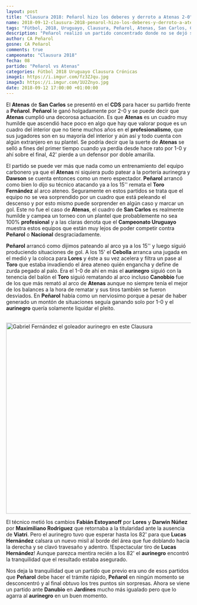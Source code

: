 ```yaml
---
layout: post
title: "Clausura 2018: Peñarol hizo los deberes y derroto a Atenas 2-0"
name: 2018-09-12-clausura-2018-penarol-hizo-los-deberes-y-derroto-a-atenas-2-0.markdown
tags: "Fútbol, 2018, Uruguayo, Clausura, Peñarol, Atenas, San Carlos, CDS, profesionalismo, Kevin Dawson, Gabriel Fernández, Campeonato Uruguayo, Nacional, Cristian Rodriguez, Ignacio Lores, Agustín Canobbio, aurinegro, Fabián Estoyanoff, Darwin Núñez, Maximiliano Rodriguez, Lucas Viatri, Lucas Hernández, Danubio, Jardínes"
description: "Peñarol realizó un partido concentrado donde no se dejó sorprender en ningún momento por Atenas y aunque demoró el segundo gol se puede decir que obtuvo una victoria holgada y que Atenas estuvo controlado sin patear ni un tiro a la portería de Dawson. Peñarol mostró que pasa un buen momento y estuvo lejos del alcance del Atenas."
author: CA Peñarol
gosne: CA Peñarol
comments: true
campeonato: "Clausura 2018"
fecha: 08
partido: "Peñarol vs Atenas"
categories: Fútbol 2018 Uruguayo Clausura Crónicas
image1: https://i.imgur.com/fz3ZJqu.jpg
image3: https://i.imgur.com/1U2Znyo.jpg
date: 2018-09-12 17:00:00 +01:00:00
---
```


 El <strong>Atenas</strong> de <strong>San Carlos</strong> se presentó en el <strong>CDS</strong> para hacer su partido frente a <strong>Peñarol</strong>. <strong>Peñarol</strong> le ganó holgadamente por 2-0 y se puede decir que <strong>Atenas</strong> cumplió una decorosa actuación. Es que <strong>Atenas</strong> es un cuadro muy humilde que ascendió hace poco en algo que hay que valorar poque es un cuadro del interior que no tiene muchos años en el <strong>profesionalismo</strong>, que sus jugadores son en su mayoría del interior y aún así y todo cuenta con algún extranjero en su plantel. Se podría decir que la suerte de <strong>Atenas</strong> se selló a fines del primer tiempo cuando ya perdía desde hace rato por 1-0 y ahí sobre el final, 42' pierde a un defensor por doble amarilla.

 El partido se puede ver más que nada como un entrenamiento del equipo carbonero ya que el <strong>Atenas</strong> ni siquiera pudo patear a la portería aurinegra y <strong>Dawson</strong> se cuenta entonces como un mero espectador. <strong>Peñarol</strong> arrancó como bien lo dijo su técnico atacando ya a los 15'' remata el <strong>Toro Fernández</strong> al arco ateneo. Seguramente en estos partidos se trata que el equipo no se vea sorprendido por un cuadro que está peleando el descenso y por esto mismo puede sorprender en algún caso y marcar un gol. Este no fue el caso de <strong>Atenas</strong>, el cuadro de <strong>San Carlos</strong> es realmente humilde y campea un torneo con un plantel que probablemente no sea 100% <strong>profesional</strong> y a las claras denota que el <strong>Campeonato Uruguayo</strong> muestra estos equipos que están muy lejos de poder competir contra <strong>Peñarol</strong> o <strong>Nacional</strong> desgraciadamente.

 <strong>Peñarol</strong> arrancó como dijimos pateando al arco ya a los 15'' y luego siguió produciendo situaciones de gol. A los 15' el <strong>Cebolla</strong> arranca una jugada en el medió y la coloca para <strong>Lores</strong> y éste a su vez acelera y filtra un pase al <strong>Toro</strong> que estaba invadiendo el área ateneo quién engancha y define de zurda pegado al palo. Era el 1-0 de ahí en más el <strong>aurinegro</strong> siguió con la tenencia del balón el <strong>Toro</strong> siguió rematando al arco incluso <strong>Canobbio</strong> fue de los que más remató al arco de <strong>Atenas</strong> aunque no siempre tenía el mejor de los balances a la hora de rematar y sus tiros también se fueron desviados. En <strong>Peñarol</strong> había como un nerviosimo porque a pesar de haber generado un montón de situaciones seguía ganando solo por 1-0 y el <strong>aurinegro</strong> quería solamente liquidar el pleito.

 <br>

 <img src="https://i.imgur.com/1U2Znyo.jpg" width="521" alt="Gabriel Fernández el goleador aurinegro en este Clausura">

 <br>

 El técnico metió los cambios <strong>Fabián Estoyanoff</strong> por <strong>Lores</strong> y <strong>Darwin Núñez</strong> por <strong>Maximiliano Rodriguez</strong> que retornaba a la titularidad ante la ausencia de <strong>Viatri</strong>. Pero el aurinegro tuvo que esperar hasta los 82' para que <strong>Lucas Hernández</strong> calsara un nuevo misíl al borde del área que fue doblando hacia la derecha y se clavó travesaño y adentro. !Espectacular tiro de <strong>Lucas Hernández</strong>! Aunque parezca mentira recién a los 82' el <strong>aurinegro</strong> encontró la tranquilidad que el resultado estaba asegurado.

 Nos deja la tranquilidad que un partido que previo era uno de esos partidos que <strong>Peñarol</strong> debe hacer el trámite rápido, <strong>Peñarol</strong> en ningún momento se desconcentró y al final obtuvo los tres puntos sin sorpresas. Ahora se viene un partido ante <strong>Danubio</strong> en <strong>Jardínes</strong> mucho más igualado pero que lo agarra al <strong>aurinegro</strong> en un buen momento.
